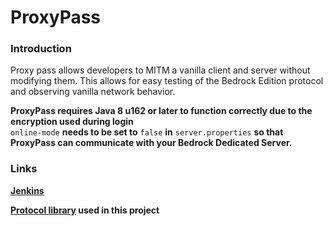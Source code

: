 # ProxyPass

### Introduction

Proxy pass allows developers to MITM a vanilla client and server without modifying them. This allows for easy testing 
of the Bedrock Edition protocol and observing vanilla network behavior.

__ProxyPass requires  Java 8 u162 or later to function correctly due to the encryption used during login__<br>
`online-mode` __needs to be set to__ `false` __in__ `server.properties` __so that ProxyPass can communicate with your Bedrock Dedicated Server.__
### Links

__[Jenkins](https://ci.nukkitx.com/job/NukkitX/job/ProxyPass/job/master/)__

__[Protocol library](https://github.com/NukkitX/Protocol) used in this project__
